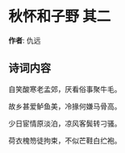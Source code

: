 # 秋怀和子野  其二

**作者**: 仇远

## 诗词内容

自笑酸寒老孟郊，厌看俗事聚牛毛。

故乡甚爱鲈鱼美，冷掾何嫌马骨高。

少日宦情原淡泊，凉风客鬓转刁骚。

荷衣槐笏徒拘束，不似芒鞋白纻袍。

